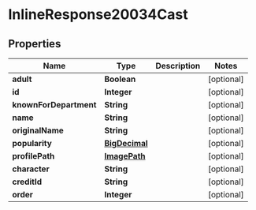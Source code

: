 
# InlineResponse20034Cast

## Properties
Name | Type | Description | Notes
------------ | ------------- | ------------- | -------------
**adult** | **Boolean** |  |  [optional]
**id** | **Integer** |  |  [optional]
**knownForDepartment** | **String** |  |  [optional]
**name** | **String** |  |  [optional]
**originalName** | **String** |  |  [optional]
**popularity** | [**BigDecimal**](BigDecimal.md) |  |  [optional]
**profilePath** | [**ImagePath**](ImagePath.md) |  |  [optional]
**character** | **String** |  |  [optional]
**creditId** | **String** |  |  [optional]
**order** | **Integer** |  |  [optional]



